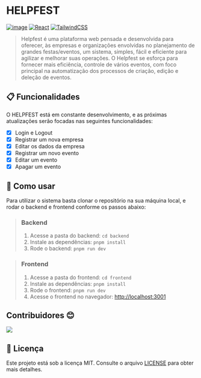 # HELPFEST


[![image](https://img.shields.io/badge/Node.js-43853D?style=for-the-badge&logo=node.js&logoColor=white)](https://nodejs.org/en) [![React](https://img.shields.io/badge/React-20232A?style=for-the-badge&logo=react&logoColor=61DAFB)](https://react.dev/) [![TailwindCSS](https://img.shields.io/badge/tailwindcss-%2338B2AC.svg?style=for-the-badge&logo=tailwind-css&logoColor=white)](https://tailwindcss.com/)

> Helpfest é uma plataforma web pensada e desenvolvida para oferecer, às empresas e organizações envolvidas no planejamento de grandes festas/eventos, um sistema, simples, fácil e eficiente para agilizar e melhorar suas operações. 
O Helpfest se esforça para fornecer mais eficiência, controle de vários eventos, com foco principal na automatização dos processos de criação, edição e deleção de eventos.

## 📋 Funcionalidades
O HELPFEST está em constante desenvolvimento, e as próximas atualizações serão focadas nas seguintes funcionalidades:
- [x] Login e Logout
- [x] Registrar um nova empresa
- [x] Editar os dados da empresa
- [x] Registrar um novo evento
- [x] Editar um evento
- [x] Apagar um evento

## 📘 Como usar
Para utilizar o sistema basta clonar o repositório na sua máquina local, e rodar o backend e frontend conforme os passos abaixo:
> ### Backend
> 1. Acesse a pasta do backend: `cd backend`
> 2. Instale as dependências: `pnpm install`
> 3. Rode o backend: `pnpm run dev`

> ### Frontend
> 1. Acesse a pasta do frontend: `cd frontend`
> 2. Instale as dependências: `pnpm install`
> 3. Rode o frontend: `pnpm run dev`
> 4. Acesse o frontend no navegador: [http://localhost:3001](http://localhost:3001)

## Contribuidores 😊

<a href="https://github.com/NathanHermes/Helpfest/graphs/contributors">
  <img src="https://contrib.rocks/image?repo=NathanHermes/Helpfest" />
</a>

## 📝 Licença
Este projeto está sob a licença MIT. Consulte o arquivo [LICENSE](LICENSE) para obter mais detalhes.